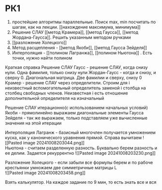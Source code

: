 # РК1
1. простейшие алгоритмы параллельные. Поиск max, min посчитать по шагам, как на лекции.  [[нахождение максимума, минимума]]
2. Решение СЛАУ [[метод Крамера]], [[метод Гаусса]], [[метод Жордана-Гаусса]]. Решить указанным методом ручками
3. [[разложение Холецкого]]
4. Метод расщепления - [[метод Якоби]], [[метод Гаусса Зейделя]]
5. Интерполяция - [[полином Лагранжа]], [[полином Ньютона]] . Есть точки, нужно найти полином

Краткая справка
Решение СЛАУ 
	Гаусс - решение СЛАУ, когда снизу нули. Одна фамилия, только снизу нули
	Жордан-Гаусс - когда и снизу, и сверху 0. Диагональная матрица. Две фамилии и сверху, снизу 0   
	Крамер - решение СЛАУ через определители. Строим для i неизвестный вспомогательный определитель заменой i столбца на столбец свободных членов. Неизвестная i есть отношение дополнительной определителя на изначальный  


Решение СЛАУ итерационно(с использованием начальных условий)
	Якоби - прямолинейно выражаем диагональные элементы
	Гаусса Зейделя - так же выражаем, только подставляем уже вычисленные значения на этой итерации

Интерполяция
	Лагранж - базисный многочлен получается умножением куска, как у канонического уравнения прямой. Справа вычитаем
	![[Pasted image 20241008203044.png]]  
	Ньютона - считаем разделенную разность. Буквально берем разность и ее делим. Задается рекуррентно
	![[Pasted image 20241008203230.png]]

Разложение Холецкого - если забыли все формулы берем и по рабоче крестьянки умножаем две симметричные матрицы L  
![[Pasted image 20241008203458.png]]



Взять калькулятор. На каждое задание по 9 мин, то есть знать все и вся